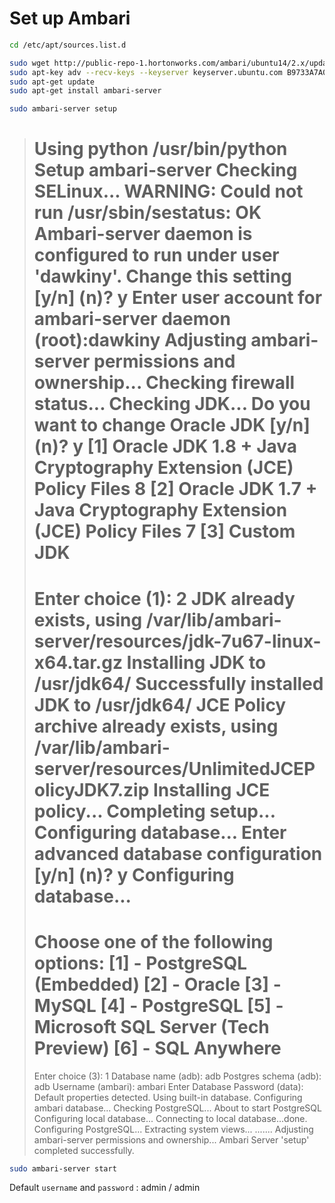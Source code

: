 # Set up Ambari

```sh
cd /etc/apt/sources.list.d
```

```sh
sudo wget http://public-repo-1.hortonworks.com/ambari/ubuntu14/2.x/updates/2.2.2.0/ambari.list
sudo apt-key adv --recv-keys --keyserver keyserver.ubuntu.com B9733A7A07513CAD
sudo apt-get update
sudo apt-get install ambari-server
```

```sh
sudo ambari-server setup
```
>Using python  /usr/bin/python
>Setup ambari-server
>Checking SELinux...
>WARNING: Could not run /usr/sbin/sestatus: OK
>Ambari-server daemon is configured to run under user 'dawkiny'. Change this setting [y/n] (n)? y
>Enter user account for ambari-server daemon (root):dawkiny
>Adjusting ambari-server permissions and ownership...
>Checking firewall status...
>Checking JDK...
>Do you want to change Oracle JDK [y/n] (n)? y
>[1] Oracle JDK 1.8 + Java Cryptography Extension (JCE) Policy Files 8
>[2] Oracle JDK 1.7 + Java Cryptography Extension (JCE) Policy Files 7
>[3] Custom JDK
>==============================================================================
>Enter choice (1): 2
>JDK already exists, using /var/lib/ambari-server/resources/jdk-7u67-linux-x64.tar.gz
>Installing JDK to /usr/jdk64/
>Successfully installed JDK to /usr/jdk64/
>JCE Policy archive already exists, using /var/lib/ambari-server/resources/UnlimitedJCEPolicyJDK7.zip
>Installing JCE policy...
>Completing setup...
>Configuring database...
>Enter advanced database configuration [y/n] (n)? y
>Configuring database...
>==============================================================================
>Choose one of the following options:
>[1] - PostgreSQL (Embedded)
>[2] - Oracle
>[3] - MySQL
>[4] - PostgreSQL
>[5] - Microsoft SQL Server (Tech Preview)
>[6] - SQL Anywhere
>==============================================================================
>Enter choice (3): 1
>Database name (adb): adb
>Postgres schema (adb): adb
>Username (ambari): ambari
>Enter Database Password (data): 
>Default properties detected. Using built-in database.
>Configuring ambari database...
>Checking PostgreSQL...
>About to start PostgreSQL
>Configuring local database...
>Connecting to local database...done.
>Configuring PostgreSQL...
>Extracting system views...
>.......
>Adjusting ambari-server permissions and ownership...
>Ambari Server 'setup' completed successfully.





```sh
sudo ambari-server start
```

Default ```username``` and ```password``` : admin / admin
